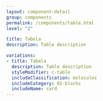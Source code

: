 ```yaml
---
layout: component-detail
group: components
permalink: /components/table.html
level: "2"

title: Tabela
description: Table description

variations:
- title: Tabela
  description: Table description
  styleModifier: c-table
  includeClassification: molecules
  includeCategory: 02-blocks
  includeName: card
---
```

